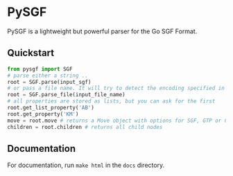 # PySGF

PySGF is a lightweight but powerful parser for the Go SGF Format.

## Quickstart

```python
from pysgf import SGF
# parse either a string ..
root = SGF.parse(input_sgf)
# or pass a file name. It will try to detect the encoding specified in the SGF file
root = SGF.parse_file(input_file_name)
# all properties are stored as lists, but you can ask for the first
root.get_list_property('AB')
root.get_property('KM')
move = root.move # returns a Move object with options for SGF, GTP or 0- based coordinates
children = root.children # returns all child nodes
```

## Documentation
For documentation, run `make html` in the `docs` directory.






